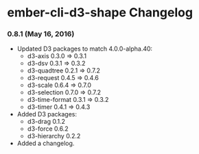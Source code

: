 # ember-cli-d3-shape Changelog

### 0.8.1 (May 16, 2016)

- Updated D3 packages to match 4.0.0-alpha.40:
  - d3-axis 0.3.0 => 0.3.1
  - d3-dsv 0.3.1 => 0.3.2
  - d3-quadtree 0.2.1 => 0.7.2
  - d3-request 0.4.5 => 0.4.6
  - d3-scale 0.6.4 => 0.7.0
  - d3-selection 0.7.0 => 0.7.2
  - d3-time-format 0.3.1 => 0.3.2
  - d3-timer 0.4.1 => 0.4.3
- Added D3 packages:
  - d3-drag 0.1.2
  - d3-force 0.6.2
  - d3-hierarchy 0.2.2
- Added a changelog.
